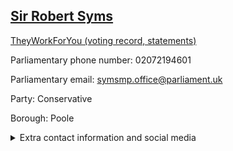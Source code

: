 ## <a href="https://members.parliament.uk/member/245/contact">Sir Robert Syms</a>

<a href="https://www.theyworkforyou.com/mp/10582/robert_syms/poole">TheyWorkForYou (voting record, statements)</a> 

Parliamentary phone number: 02072194601 

Parliamentary email: symsmp.office@parliament.uk 

Party: Conservative 

Borough: Poole 

<details><summary>Extra contact information and social media</summary> 
<li>Website:</li>
<li>Twitter: https://twitter.com/robertsyms</li>
<li>Constituency office phone number: 01202739922</li>
<li>Constituency office email: symsr@pooleconservatives.org</li>
<li>Facebook:</li>
<li>Instagram:</li>
<li>Youtube:</li>
<li>Linkedin:</li>
<li>Government department phone number:</li>
<li>Government department email:</li>
<li>Threads:</li>
<li>Party office phone number:</li>
<li>Party office email:</li>
<li>Tiktok:</li>
</details>